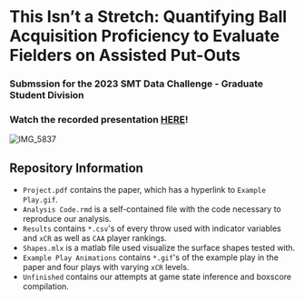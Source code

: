 # This Isn’t a Stretch: Quantifying Ball Acquisition Proficiency to Evaluate Fielders on Assisted Put-Outs

### Submssion for the 2023 SMT Data Challenge - Graduate Student Division

### Watch the recorded presentation [HERE](https://youtu.be/ccHFyAmVuFI?si=lj3rkaoknVTdv7rC)!

![IMG_5837](https://github.com/danielhocevar/SMT-Baseball-2023/assets/111665282/ca65d6ff-edac-49c2-94ad-9362c74f2d08)

## Repository Information

-  `Project.pdf` contains the paper, which has a hyperlink to `Example Play.gif`.
-  `Analysis Code.rmd` is a self-contained file with the code necessary to reproduce our analysis.
-  `Results` contains `*.csv`'s of every throw used with indicator variables and `xCR` as well as `CAA` player rankings.
-  `Shapes.mlx` is a matlab file used visualize the surface shapes tested with.
-  `Example Play Animations` contains `*.gif`'s of the example play in the paper and four plays with varying `xCR` levels.
-  `Unfinished` contains our attempts at game state inference and boxscore compilation.
